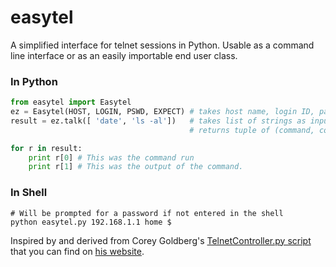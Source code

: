 easytel
=======

A simplified interface for telnet sessions in Python. Usable as a command line interface or as an easily importable end user class.

### In Python
```python
from easytel import Easytel
ez = Easytel(HOST, LOGIN, PSWD, EXPECT) # takes host name, login ID, password, and prompt char as inputs
result = ez.talk([ 'date', 'ls -al'])   # takes list of strings as input
                                        # returns tuple of (command, command_output)

for r in result:
    print r[0] # This was the command run
    print r[1] # This was the output of the command. 

```

### In Shell
```shell
# Will be prompted for a password if not entered in the shell
python easytel.py 192.168.1.1 home $ 
```

Inspired by and derived from Corey Goldberg's [TelnetController.py script](http://goldb.org/telnetpython.html) 
that you can find on [his website](http://goldb.org/). 
